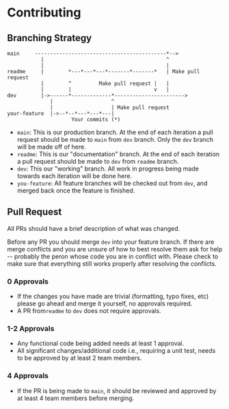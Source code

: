 # Contributing

## Branching Strategy

```
main     -------------------------------------------*-->
           |                                        ^  
           |                                        |
readme     |        *---*---*---*-------*-------*   | Make pull request
           |        ^         Make pull request |   |  
           |        |                           v   |
dev        |->------*-------------*----------------------->
              |                   ^
              |                   | Make pull request
your-feature  |->--*--*---*---*---|
                     Your commits (*)
```

- `main`: This is our production branch. At the end of each iteration a pull request should be made to `main` from `dev` branch. Only the `dev` branch will be made off of here.
- `readme`: This is our "documentation" branch. At the end of each iteration a pull request should be made to `dev` from `readme` branch. 
- `dev`: This our "working" branch. All work in progress being made towards each iteration will be done here.
- `you-feature`: All feature branches will be checked out from `dev`, and merged back once the feature is finished.

## Pull Request
All PRs should have a brief description of what was changed.

Before any PR you should merge `dev` into your feature branch. If there are merge conflicts and you are unsure of how to best resolve them ask for help -- probably the peron whose code you are in conflict with. 
Please check to make sure that everything still works properly after resolving the conflicts.

### 0 Approvals
- If the changes you have made are trivial (formatting, typo fixes, etc) please go ahead and merge it yourself, no approvals required.
- A PR from`readme` to `dev` does not require approvals.

### 1-2 Approvals
- Any functional code being added needs at least 1 approval.
- All significant changes/additional code i.e., requiring a unit test, needs to be approved by at least 2 team members. 

### 4 Approvals
- If the PR is being made to `main`, it should be reviewed and approved by at least 4 team members before merging.



